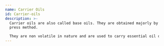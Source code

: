 ```yaml
---
name: Carrier Oils
id: Carrier-oils
description: >-
  Carrier oils are also called base oils. They are obtained majorly by cold
  press method.

  They are non volatile in nature and are used to carry essential oil on skin.They have wide range of benefits for the skin.
---
```

